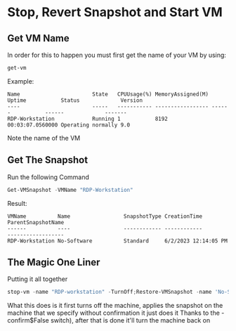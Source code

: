 # Stop, Revert Snapshot and Start VM


## Get VM Name
In order for this to happen you must first get the name of your VM by using:

```powershell
get-vm
```

Example:
```
Name                       State   CPUUsage(%) MemoryAssigned(M) Uptime           Status             Version
----                       -----   ----------- ----------------- ------           ------             -------
RDP-Workstation            Running 1           8192              00:03:07.0560000 Operating normally 9.0
```

Note the name of the VM

## Get The Snapshot

Run the following Command

```powershell
Get-VMSnapshot -VMName "RDP-Workstation"
```

Result:
```
VMName          Name                 SnapshotType CreationTime         ParentSnapshotName
------          ----                 ------------ ------------         ------------------
RDP-Workstation No-Software          Standard     6/2/2023 12:14:05 PM
```

## The Magic One Liner

Putting it all together

```powershell
stop-vm -name "RDP-workstation" -TurnOff;Restore-VMSnapshot -name 'No-Software' -VMName "RDP-Workstation" -Confirm:$false;start-vm -name "RDP-workstation"
```
What this does is it first turns off the machine, applies the snapshot on the machine that we specify without confirmation it just does it Thanks to the -confirm$False switch), after that is done it'll turn the machine back on
